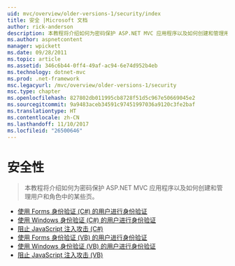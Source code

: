 ```yaml
---
uid: mvc/overview/older-versions-1/security/index
title: 安全 |Microsoft 文档
author: rick-anderson
description: 本教程将介绍如何为密码保护 ASP.NET MVC 应用程序以及如何创建和管理用户和角色中的某些页。
ms.author: aspnetcontent
manager: wpickett
ms.date: 09/28/2011
ms.topic: article
ms.assetid: 346c6b44-0ff4-49af-ac94-6e74d952b4eb
ms.technology: dotnet-mvc
ms.prod: .net-framework
msc.legacyurl: /mvc/overview/older-versions-1/security
msc.type: chapter
ms.openlocfilehash: 827802db011995cb8728f51d5c967e50669045e2
ms.sourcegitcommit: 9a9483aceb34591c97451997036a9120c3fe2baf
ms.translationtype: HT
ms.contentlocale: zh-CN
ms.lasthandoff: 11/10/2017
ms.locfileid: "26500646"
---
```

<a name="security"></a>安全性
====================
> 本教程将介绍如何为密码保护 ASP.NET MVC 应用程序以及如何创建和管理用户和角色中的某些页。


- [使用 Forms 身份验证 (C#) 的用户进行身份验证](authenticating-users-with-forms-authentication-cs.md)
- [使用 Windows 身份验证 (C#) 的用户进行身份验证](authenticating-users-with-windows-authentication-cs.md)
- [阻止 JavaScript 注入攻击 (C#)](preventing-javascript-injection-attacks-cs.md)
- [使用 Forms 身份验证 (VB) 的用户进行身份验证](authenticating-users-with-forms-authentication-vb.md)
- [使用 Windows 身份验证 (VB) 的用户进行身份验证](authenticating-users-with-windows-authentication-vb.md)
- [阻止 JavaScript 注入攻击 (VB)](preventing-javascript-injection-attacks-vb.md)
